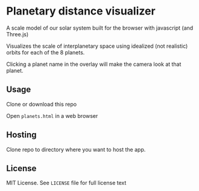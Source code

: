 # Planetary distance visualizer

A scale model of our solar system
built for the browser with javascript (and Three.js)

Visualizes the scale of interplanetary space
using idealized (not realistic) orbits for each of the
8 planets.

Clicking a planet name in the overlay will make
the camera look at that planet.


## Usage

Clone or download this repo

Open `planets.html` in a web browser

## Hosting

Clone repo to directory where you want to host the app.

## License

MIT License. See `LICENSE` file for full license text